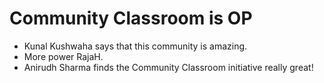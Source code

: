# Community Classroom is OP

- Kunal Kushwaha says that this community is amazing.
- More power RajaH.
- Anirudh Sharma finds the Community Classroom initiative really great!
